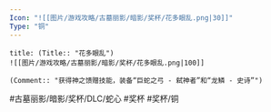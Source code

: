 ```yaml
---
Icon: "![[图片/游戏攻略/古墓丽影/暗影/奖杯/花多眼乱.png|30]]"
Type: "铜"
---
```

```ad-common-bronze-trophy
title: (Title:: "花多眼乱")
![[图片/游戏攻略/古墓丽影/暗影/奖杯/花多眼乱.png|100]]

(Comment:: "获得神之馈赠技能，装备“巨蛇之弓 - 弑神者”和“龙鳞 - 史诗”")
```

#古墓丽影/暗影/奖杯/DLC/蛇心 #奖杯 #奖杯/铜
